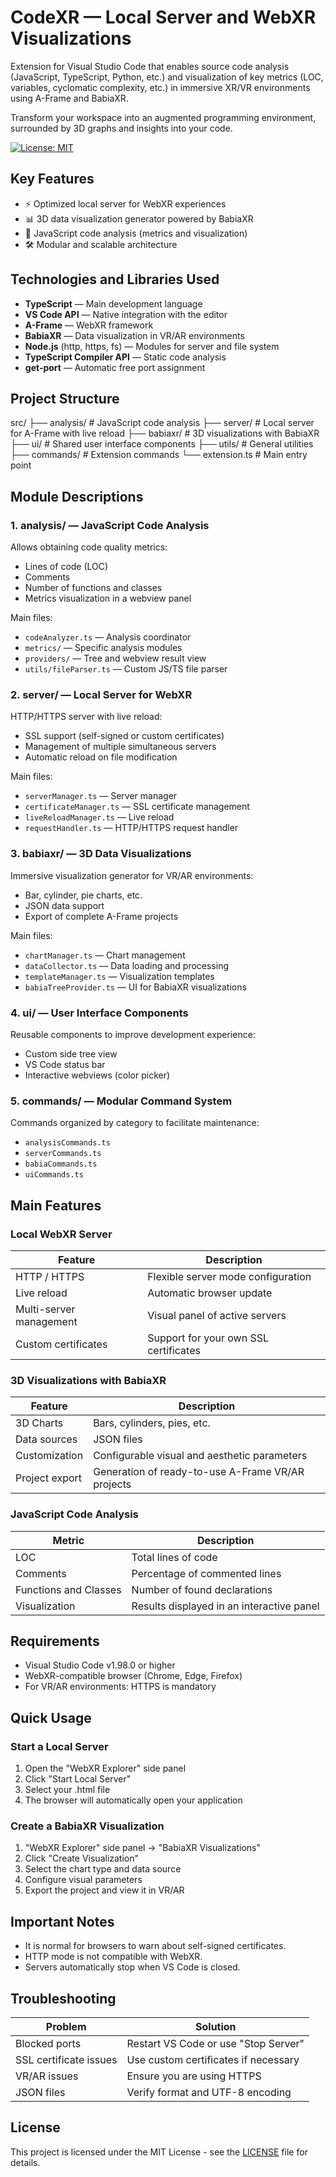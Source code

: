 # CodeXR — Local Server and WebXR Visualizations

Extension for Visual Studio Code that enables source code analysis (JavaScript, TypeScript, Python, etc.) and visualization of key metrics (LOC, variables, cyclomatic complexity, etc.) in immersive XR/VR environments using A-Frame and BabiaXR.

Transform your workspace into an augmented programming environment, surrounded by 3D graphs and insights into your code.


[![License: MIT](https://img.shields.io/badge/License-MIT-yellow.svg)](https://opensource.org/licenses/MIT)

## Key Features

- ⚡ Optimized local server for WebXR experiences
- 📊 3D data visualization generator powered by BabiaXR
- 🧠 JavaScript code analysis (metrics and visualization)
- 🛠️ Modular and scalable architecture

## Technologies and Libraries Used

- **TypeScript** — Main development language
- **VS Code API** — Native integration with the editor
- **A-Frame** — WebXR framework
- **BabiaXR** — Data visualization in VR/AR environments
- **Node.js** (http, https, fs) — Modules for server and file system
- **TypeScript Compiler API** — Static code analysis
- **get-port** — Automatic free port assignment

## Project Structure

src/
├── analysis/        # JavaScript code analysis
├── server/          # Local server for A-Frame with live reload
├── babiaxr/         # 3D visualizations with BabiaXR
├── ui/              # Shared user interface components
├── utils/           # General utilities
├── commands/        # Extension commands
└── extension.ts     # Main entry point

## Module Descriptions

### 1. analysis/ — JavaScript Code Analysis

Allows obtaining code quality metrics:

- Lines of code (LOC)
- Comments
- Number of functions and classes
- Metrics visualization in a webview panel

Main files:
- `codeAnalyzer.ts` — Analysis coordinator
- `metrics/` — Specific analysis modules
- `providers/` — Tree and webview result view
- `utils/fileParser.ts` — Custom JS/TS file parser

### 2. server/ — Local Server for WebXR

HTTP/HTTPS server with live reload:

- SSL support (self-signed or custom certificates)
- Management of multiple simultaneous servers
- Automatic reload on file modification

Main files:
- `serverManager.ts` — Server manager
- `certificateManager.ts` — SSL certificate management
- `liveReloadManager.ts` — Live reload
- `requestHandler.ts` — HTTP/HTTPS request handler

### 3. babiaxr/ — 3D Data Visualizations

Immersive visualization generator for VR/AR environments:

- Bar, cylinder, pie charts, etc.
- JSON data support
- Export of complete A-Frame projects

Main files:
- `chartManager.ts` — Chart management
- `dataCollector.ts` — Data loading and processing
- `templateManager.ts` — Visualization templates
- `babiaTreeProvider.ts` — UI for BabiaXR visualizations

### 4. ui/ — User Interface Components

Reusable components to improve development experience:

- Custom side tree view
- VS Code status bar
- Interactive webviews (color picker)

### 5. commands/ — Modular Command System

Commands organized by category to facilitate maintenance:

- `analysisCommands.ts`
- `serverCommands.ts`
- `babiaCommands.ts`
- `uiCommands.ts`

## Main Features

### Local WebXR Server

| Feature | Description |
|---------|-------------|
| HTTP / HTTPS | Flexible server mode configuration |
| Live reload | Automatic browser update |
| Multi-server management | Visual panel of active servers |
| Custom certificates | Support for your own SSL certificates |

### 3D Visualizations with BabiaXR

| Feature | Description |
|---------|-------------|
| 3D Charts | Bars, cylinders, pies, etc. |
| Data sources | JSON files |
| Customization | Configurable visual and aesthetic parameters |
| Project export | Generation of ready-to-use A-Frame VR/AR projects |

### JavaScript Code Analysis

| Metric | Description |
|--------|-------------|
| LOC | Total lines of code |
| Comments | Percentage of commented lines |
| Functions and Classes | Number of found declarations |
| Visualization | Results displayed in an interactive panel |

## Requirements

- Visual Studio Code v1.98.0 or higher
- WebXR-compatible browser (Chrome, Edge, Firefox)
- For VR/AR environments: HTTPS is mandatory

## Quick Usage

### Start a Local Server

1. Open the "WebXR Explorer" side panel
2. Click "Start Local Server"
3. Select your .html file
4. The browser will automatically open your application

### Create a BabiaXR Visualization

1. "WebXR Explorer" side panel → "BabiaXR Visualizations"
2. Click "Create Visualization"
3. Select the chart type and data source
4. Configure visual parameters
5. Export the project and view it in VR/AR

## Important Notes

- It is normal for browsers to warn about self-signed certificates.
- HTTP mode is not compatible with WebXR.
- Servers automatically stop when VS Code is closed.

## Troubleshooting

| Problem | Solution |
|---------|----------|
| Blocked ports | Restart VS Code or use "Stop Server" |
| SSL certificate issues | Use custom certificates if necessary |
| VR/AR issues | Ensure you are using HTTPS |
| JSON files | Verify format and UTF-8 encoding |

## License

This project is licensed under the MIT License - see the [LICENSE](./LICENSE) file for details.

